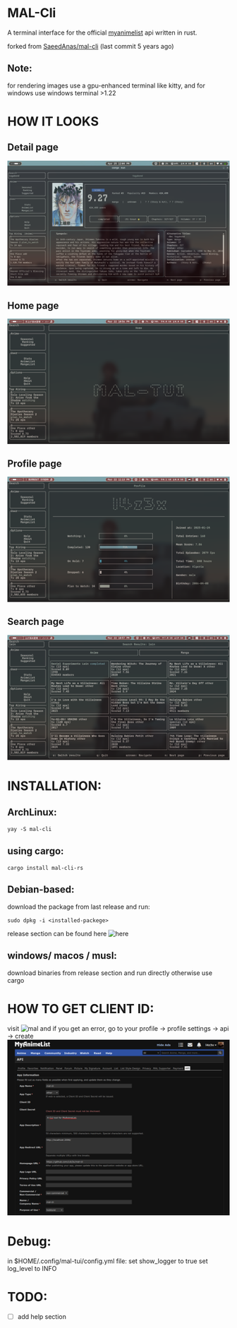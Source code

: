 # MAL-Cli

A terminal interface for the official [myanimelist](https://myanimelist.net/) api written in rust.

forked from [SaeedAnas/mal-cli](https://github.com/SaeedAnas/mal-cli) (last commit 5 years ago)
## Note:
for rendering images use a gpu-enhanced terminal like kitty, and for windows use windows terminal >1.22
# HOW IT LOOKS
## Detail page
![detail](./assets/mal-tui-manga-details-page.png)
## Home page
![home](./assets/mal-tui-home-screenshot-01.png)
## Profile page
![profile](./assets/mal-tui-profile-screenshot-03.png)
## Search page
![search](./assets/mal-tui-search-screenshot-02.png)

# INSTALLATION:
## ArchLinux:
  ```
  yay -S mal-cli
  ```

## using cargo:
  ```
  cargo install mal-cli-rs
  ```

## Debian-based:
  download the package from last release and run:
  ```
  sudo dpkg -i <installed-packege>
  ```
  release section can be found here ![here](https://github.com/L4z3x/mal-cli/releases/)

## windows/ macos / musl:
  download binaries from release section and run directly otherwise use cargo
##
# HOW TO GET CLIENT ID:
  visit ![mal](https://myanimelist.net/apiconfig/create)
  and if you get an error, go to your profile -> profile settings -> api -> create
  ![image](./assets/mal-client-id-page.png)
  

# Debug:
in $HOME/.config/mal-tui/config.yml file:
   set show_logger to true
   set log_level to INFO

# TODO:
- [ ] add help section
